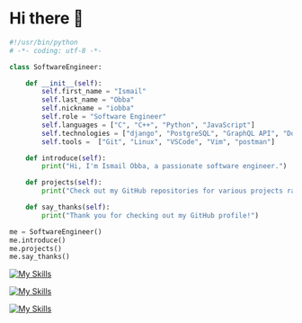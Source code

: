 # Hi there 👋

```python
#!/usr/bin/python
# -*- coding: utf-8 -*-

class SoftwareEngineer:

    def __init__(self):
        self.first_name = "Ismail"
        self.last_name = "Obba"
        self.nickname = "iobba"
        self.role = "Software Engineer"
        self.languages = ["C", "C++", "Python", "JavaScript"]
        self.technologies = ["django", "PostgreSQL", "GraphQL API", "Docker", "Docker Compose", "kafka", "Makefile"]
        self.tools =  ["Git", "Linux", "VSCode", "Vim", "postman"]

    def introduce(self):
        print("Hi, I'm Ismail Obba, a passionate software engineer.")

    def projects(self):
        print("Check out my GitHub repositories for various projects ranging from systems programming to web development(backend).")

    def say_thanks(self):
        print("Thank you for checking out my GitHub profile!")

me = SoftwareEngineer()
me.introduce()
me.projects()
me.say_thanks()
```
[![My Skills](https://skillicons.dev/icons?i=c,cpp,python,javascript)](https://skillicons.dev)

[![My Skills](https://skillicons.dev/icons?i=django,postgresql,graphql,docker,kafka,github,linux)](https://skillicons.dev)

[![My Skills](https://skillicons.dev/icons?i=bash,git,postman,vim,vscode)](https://skillicons.dev)

